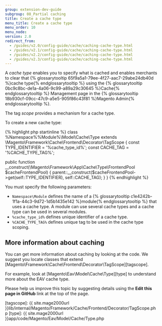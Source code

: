 ```yaml
---
group: extension-dev-guide
subgroup: 08_Partial caching
title: Create a cache type
menu_title: Create a cache type
menu_order: 10
menu_node:
version: 2.0
redirect_from:
  - /guides/v2.0/config-guide/cache/caching-cache-type.html
  - /guides/v2.1/config-guide/cache/caching-cache-type.html
  - /guides/v2.2/config-guide/cache/caching-cache-type.html
  - /guides/v2.3/config-guide/cache/caching-cache-type.html
---
```


A *cache type* enables you to specify what is cached and enables merchants to clear that {% glossarytooltip 65f9a5a1-79ee-4f27-aac7-29abe24db40d %}cache type{% endglossarytooltip %} using the {% glossarytooltip 0bc9c8bc-de1a-4a06-9c99-a89a29c30645 %}Cache{% endglossarytooltip %} Management page in the {% glossarytooltip 18b930cf-09cc-47c9-a5e5-905f86c43f81 %}Magento Admin{% endglossarytooltip %}.

The tag *scope* provides a mechanism for a cache type.

To create a new cache type:

{% highlight php startinline %}
class %Namespace%\%Module%\Model\Cache\Type extends \Magento\Framework\Cache\Frontend\Decorator\TagScope
{
  const TYPE_IDENTIFIER = '%cache_type_id%';
  const CACHE_TAG = '%CACHE_TYPE_TAG%';
  
  public function __construct(\Magento\Framework\App\Cache\Type\FrontendPool $cacheFrontendPool)
  {
    parent::__construct($cacheFrontendPool->get(self::TYPE_IDENTIFIER), self::CACHE_TAG);
  }
}
{% endhighlight %}

You must specify the following parameters:

*	`Namespace\Module` defines the name of a {% glossarytooltip c1e4242b-1f1a-44c3-9d72-1d5b1435e142 %}module{% endglossarytooltip %} that uses a cache type. A module can use several cache types and a cache type can be used in several modules.
*	`%cache_type_id%` defines unique identifier of a cache type.
*	`%CACHE_TYPE_TAG%` defines unique tag to be used in the cache type scoping.

## More information about caching

You can get more information about caching by looking at the code.
We suggest you locate classes that extend [Magento\Framework\Cache\Frontend\Decorator\TagScope][tagscope].

For example, look at [Magento\Eav\Model\Cache\Type][type] to understand more about the EAV cache type.

<div class="bs-callout bs-callout-info" id="info">
  <p>Please help us improve this topic by suggesting details using the <strong>Edit this page in GitHub</strong> link at the top of the page. </p>
</div>

[tagscope]: {{ site.mage2000url }}lib/internal/Magento/Framework/Cache/Frontend/Decorator/TagScope.php
[type]: {{ site.mage2000url }}app/code/Magento/Eav/Model/Cache/Type.php
